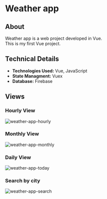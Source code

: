 # Weather app

## About
Weather app is a web project developed in Vue. <br/>This is my first Vue project.

## Technical Details
- **Technologies Used:** Vue, JavaScript
- **State Managment:** Vuex
- **Database:** Firebase


## Views

### Hourly View

![weather-app-hourly](https://github.com/user-attachments/assets/3c5df29d-5f54-412f-906a-bd898dcb996b)

### Monthly View

![weather-app-monthly](https://github.com/user-attachments/assets/38fb27d5-ddbc-4c3f-9927-cd47eb85d5bb)

### Daily View

![weather-app-today](https://github.com/user-attachments/assets/e887b7cf-23e0-48a4-bbea-3db6dbfc0f1a)

### Search by city

![weather-app-search](https://github.com/user-attachments/assets/47fa6fb4-b94c-43fc-8ecb-a084a8f35412)
